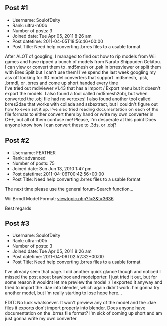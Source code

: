 ## Post #1
- Username: SoulofDeity
- Rank: ultra-n00b
- Number of posts: 3
- Joined date: Tue Apr 05, 2011 8:26 am
- Post datetime: 2011-04-05T18:56:46+00:00
- Post Title: Need help converting .brres files to a usable format

After ALOT of googling, I managed to find out how to rip models from Wii games and have ripped a bunch of models from  Naruto Shippuden Gekitou. I can view or convert them to .md5mesh or .psk in brresviewer or split them with Bres Split but I can't use them! I've spend the last week googling my ass off looking for 3D model converters that support .md5mesh, .psk, .brmdl, or .brres and come up short handed every time  
I've tried out mdlviewer v1.43 that has a Import / Export menu but it doesn't export the models. I also found a tool called md5mesh2obj, but when converted the .obj file had no vertexes! I also found another tool called brres2dae that works with collada and ssbextract, but I couldn't figure out how to even set it up. I've also tried reading documentation on each of the file formats to either convert them by hand or write my own converter in C++, but all of them confuse me!
Please, I'm desperate at this point   Does anyone know how I can convert these to .3ds, or .obj?
## Post #2
- Username: FEATHER
- Rank: advanced
- Number of posts: 75
- Joined date: Sun Jun 13, 2010 1:47 pm
- Post datetime: 2011-04-06T00:42:56+00:00
- Post Title: Need help converting .brres files to a usable format

The next time please use the general forum-Search function... 

Wii Brmdl Model Format: [viewtopic.php?f=3&t=3636](http://forum.xentax.com/viewtopic.php?f=3&t=3636)

Best regards
## Post #3
- Username: SoulofDeity
- Rank: ultra-n00b
- Number of posts: 3
- Joined date: Tue Apr 05, 2011 8:26 am
- Post datetime: 2011-04-06T02:52:32+00:00
- Post Title: Need help converting .brres files to a usable format

I've already seen that page. I did another quick glance though and noticed I missed the post about brawlbox and modelporter. I just tried it out, but for some reason it wouldnt let me preview the model :/ I exported it anyway and tried to import the .dae into blender, which again didn't work. I'm gonna try another model, but I'm really starting to lose hope here...


EDIT:
No luck whatsoever. It won't preview any of the model and the .dae files it exports don't import properly into blender. Does anyone have documentation on the .brres file format? I'm sick of coming up short and am just gonna write my own converter
